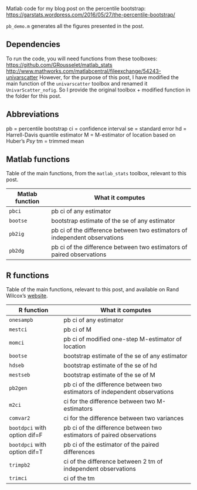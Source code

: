 Matlab code for my blog post on the percentile bootstrap:
<https://garstats.wordpress.com/2016/05/27/the-percentile-bootstrap/>

`pb_demo.m` generates all the figures presented in the post.

## Dependencies
To run the code, you will need functions from these toolboxes:
<https://github.com/GRousselet/matlab_stats>
<http://www.mathworks.com/matlabcentral/fileexchange/54243-univarscatter>
However, for the purpose of this post, I have modified the main function of the `univarscatter` toolbox
and renamed it `UnivarScatter_nofig`. So I provide the original toolbox + modified function in
the folder for this post.

## Abbreviations
pb = percentile bootstrap
ci = confidence interval
se = standard error
hd = Harrell-Davis quantile estimator
M = M-estimator of location based on Huber’s *Psy*
tm = trimmed mean

## Matlab functions
Table of the main functions, from the `matlab_stats` toolbox, relevant to this post.

|Matlab function|What it computes|
|-----|-----|
|`pbci`|pb ci of any estimator|
|`bootse`|bootstrap estimate of the se of any estimator|
|`pb2ig`|pb ci of the difference between two estimators of independent observations|
|`pb2dg`|pb ci of the difference between two estimators of paired observations|

## R functions
Table of the main functions, relevant to this post, and available on Rand Wilcox’s [website](http://dornsife.usc.edu/labs/rwilcox/software/).

|R function|What it computes|
|-----|-----|
|`onesampb`|pb ci of any estimator|
|`mestci`|pb ci of M|
|`momci`|pb ci of modified one-step M-estimator of location|
|`bootse`|bootstrap estimate of the se of any estimator|
|`hdseb`|bootstrap estimate of the se of hd|
|`mestseb`|bootstrap estimate of the se of M|
|`pb2gen`|pb ci of the difference between two estimators of independent observations|
|`m2ci`|ci for the difference between two M-estimators|
|`comvar2`|ci for the difference between two variances|
|`bootdpci` with option dif=F|pb ci of the difference between two estimators of paired observations|
|`bootdpci` with option dif=T|pb ci of the estimator of the paired differences|
|`trimpb2`|ci of the difference between 2 tm of independent observations|
|`trimci`|ci of the tm|
